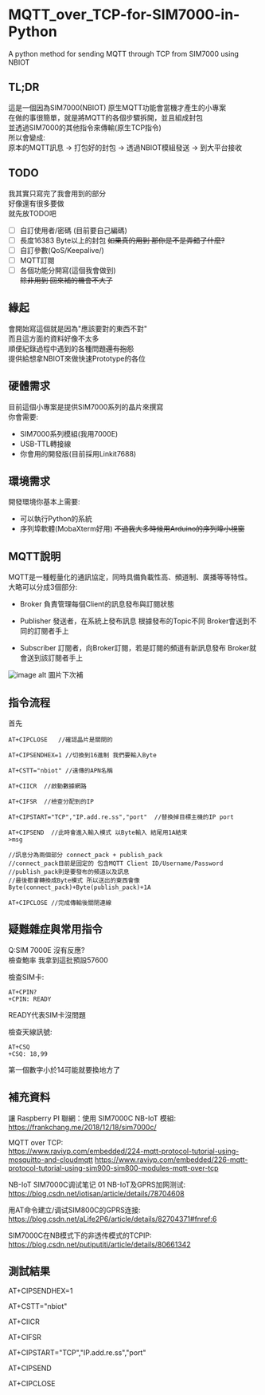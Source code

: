 # MQTT_over_TCP-for-SIM7000-in-Python
A python method for sending MQTT through TCP from SIM7000 using NBIOT


## TL;DR
這是一個因為SIM7000(NBIOT) 原生MQTT功能會當機才產生的小專案  
在做的事很簡單，就是將MQTT的各個步驟拆開，並且組成封包  
並透過SIM7000的其他指令來傳輸(原生TCP指令)  
所以會變成:  
原本的MQTT訊息 -> 打包好的封包 -> 透過NBIOT模組發送 -> 到大平台接收

## TODO
我其實只寫完了我會用到的部分  
好像還有很多要做  
就先放TODO吧  
- [ ] 自訂使用者/密碼 (目前要自己編碼)
- [ ] 長度16383 Byte以上的封包 ~~如果真的用到 那你是不是弄錯了什麼?~~
- [ ] 自訂參數(QoS/Keepalive/)
- [ ] MQTT訂閱
- [ ] 各個功能分開寫(這個我會做到)  
~~除非用到 回來補的機會不大了~~

## 緣起
會開始寫這個就是因為"應該要對的東西不對"  
而且這方面的資料好像不太多  
順便紀錄過程中遇到的各種問題~~還有抱怨~~  
提供給想拿NBIOT來做快速Prototype的各位  


## 硬體需求

目前這個小專案是提供SIM7000系列的晶片來撰寫  
你會需要:

- SIM7000系列模組(我用7000E)  
- USB-TTL轉接線
- 你會用的開發版(目前採用Linkit7688)


## 環境需求

開發環境你基本上需要:
- 可以執行Python的系統
- 序列埠軟體(MobaXterm好用)
~~不過我大多時候用Arduino的序列埠小視窗~~


## MQTT說明
MQTT是一種輕量化的通訊協定，同時具備負載性高、頻道制、廣播等等特性。  
大略可以分成3個部分:  

- Broker
負責管理每個Client的訊息發布與訂閱狀態

- Publisher
發送者，在系統上發布訊息
根據發布的Topic不同 Broker會送到不同的訂閱者手上

- Subscriber 
訂閱者，向Broker訂閱，若是訂閱的頻道有新訊息發布
Broker就會送到該訂閱者手上

![image alt](https:// "title") 圖片下次補

## 指令流程

首先
```
AT+CIPCLOSE   //確認晶片是關閉的

AT+CIPSENDHEX=1 //切換到16進制 我們要輸入Byte

AT+CSTT="nbiot" //遠傳的APN名稱

AT+CIICR  //啟動數據網路

AT+CIFSR  //檢查分配到的IP

AT+CIPSTART="TCP","IP.add.re.ss","port"  //替換掉目標主機的IP port

AT+CIPSEND  //此時會進入輸入模式 以Byte輸入 結尾用1A結束
>msg

//訊息分為兩個部分 connect_pack + publish_pack
//connect_pack目前是固定的 包含MQTT Client ID/Username/Password
//publish_pack則是要發布的頻道以及訊息
//最後都會轉換成Byte模式 所以送出的東西會像 Byte(connect_pack)+Byte(publish_pack)+1A

AT+CIPCLOSE //完成傳輸後關閉連線
```

## 疑難雜症與常用指令

Q:SIM 7000E 沒有反應?  
檢查鮑率 我拿到這批預設57600 

檢查SIM卡:
```
AT+CPIN?
+CPIN: READY 
```
READY代表SIM卡沒問題

檢查天線訊號:
```
AT+CSQ
+CSQ: 18,99
```
第一個數字小於14可能就要換地方了



## 補充資料
讓 Raspberry PI 聯網：使用 SIM7000C NB-IoT 模組:  
https://frankchang.me/2018/12/18/sim7000c/

MQTT over TCP:  
https://www.raviyp.com/embedded/224-mqtt-protocol-tutorial-using-mosquitto-and-cloudmqtt
https://www.raviyp.com/embedded/226-mqtt-protocol-tutorial-using-sim900-sim800-modules-mqtt-over-tcp

NB-IoT SIM7000C调试笔记 01 NB-IoT及GPRS加网测试:  
https://blog.csdn.net/iotisan/article/details/78704608

用AT命令建立/调试SIM800C的GPRS连接:  
https://blog.csdn.net/aLife2P6/article/details/82704371#fnref:6

SIM7000C在NB模式下的非透传模式的TCPIP:  
https://blog.csdn.net/putiputiti/article/details/80661342

## 測試結果
AT+CIPSENDHEX=1

AT+CSTT="nbiot"

AT+CIICR

AT+CIFSR

AT+CIPSTART="TCP","IP.add.re.ss","port"

AT+CIPSEND

AT+CIPCLOSE
